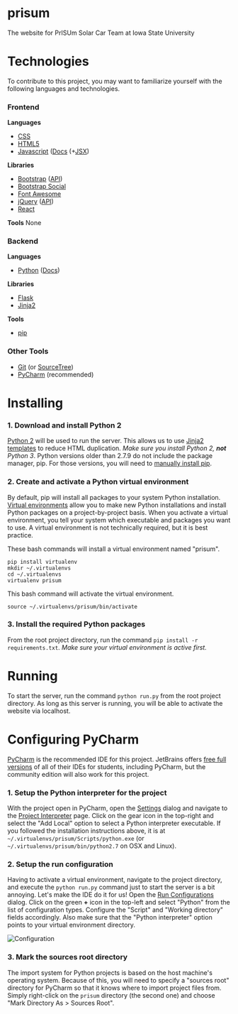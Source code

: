 # prisum
The website for PrISUm Solar Car Team at Iowa State University

# Technologies
To contribute to this project, you may want to familiarize yourself with the following languages and technologies.

### Frontend
**Languages**
- [CSS](http://www.w3schools.com/css/)
- [HTML5](http://www.w3schools.com/html/)
- [Javascript](http://www.w3schools.com/js/) ([Docs](https://developer.mozilla.org/en-US/docs/Web/JavaScript) (+[JSX](https://facebook.github.io/react/docs/jsx-in-depth.html))

**Libraries**
- [Bootstrap](http://www.w3schools.com/bootstrap/) ([API](http://getbootstrap.com/components/))
- [Bootstrap Social](http://lipis.github.io/bootstrap-social/)
- [Font Awesome](https://fortawesome.github.io/Font-Awesome/icons/)
- [jQuery](http://www.w3schools.com/jquery/) ([API](https://api.jquery.com/))
- [React](https://facebook.github.io/react/docs/tutorial.html)

**Tools**
None

### Backend
**Languages**
- [Python](https://www.codecademy.com/tracks/python) ([Docs](https://docs.python.org/2/))

**Libraries**
- [Flask](http://flask.pocoo.org/)
- [Jinja2](http://jinja.pocoo.org/)

**Tools**
- [pip](https://pip.pypa.io/en/stable/quickstart/)

### Other Tools
- [Git](https://try.github.io/) (or [SourceTree](https://www.sourcetreeapp.com/))
- [PyCharm](https://www.jetbrains.com/pycharm/) (recommended)

# Installing
### 1. Download and install Python 2
[Python 2](https://www.python.org/downloads/) will be used to run the server. This allows us to use [Jinja2 templates](http://jinja.pocoo.org/docs/dev/) to reduce HTML duplication. _Make sure you install Python 2, **not** Python 3_. Python versions older than 2.7.9 do not include the package manager, pip. For those versions, you will need to [manually install pip](https://pip.pypa.io/en/stable/installing/).

### 2. Create and activate a Python virtual environment
By default, pip will install all packages to your system Python installation. [Virtual environments](http://docs.python-guide.org/en/latest/dev/virtualenvs/) allow you to make new Python installations and install Python packages on a project-by-project basis. When you activate a virtual environment, you tell your system which executable and packages you want to use. A virtual environment is not technically required, but it is best practice.

These bash commands will install a virtual environment named "prisum".
```
pip install virtualenv
mkdir ~/.virtualenvs
cd ~/.virtualenvs
virtualenv prisum
```

This bash command will activate the virtual environment.
```
source ~/.virtualenvs/prisum/bin/activate
```

### 3. Install the required Python packages
From the root project directory, run the command `pip install -r requirements.txt`. _Make sure your virtual environment is active first._

# Running
To start the server, run the command `python run.py` from the root project directory. As long as this server is running, you will be able to activate the website via localhost.

# Configuring PyCharm
[PyCharm](https://www.jetbrains.com/pycharm/) is the recommended IDE for this project. JetBrains offers [free full versions](https://www.jetbrains.com/student/) of all of their IDEs for students, including PyCharm, but the community edition will also work for this project.

### 1. Setup the Python interpreter for the project
With the project open in PyCharm, open the [Settings](https://www.jetbrains.com/pycharm/help/settings-preferences-dialog.html) dialog and navigate to the [Project Interpreter](https://www.jetbrains.com/pycharm/help/project-interpreter.html) page. Click on the gear icon in the top-right and select the "Add Local" option to select a Python interpreter executable. If you followed the installation instructions above, it is at `~/.virtualenvs/prisum/Scripts/python.exe` (or `~/.virtualenvs/prisum/bin/python2.7` on OSX and Linux).

### 2. Setup the run configuration
Having to activate a virtual environment, navigate to the project directory, and execute the `python run.py` command just to start the server is a bit annoying. Let's make the IDE do it for us! Open the [Run Configurations](https://www.jetbrains.com/pycharm/help/run-debug-configurations.html) dialog. Click on the green **+** icon in the top-left and select "Python" from the list of configuration types. Configure the "Script" and "Working directory" fields accordingly. Also make sure that the "Python interpreter" option points to your virtual environment directory.

![Configuration](http://content.screencast.com/users/branden.lange/folders/Jing/media/72ad5446-11de-4dc5-aa06-9041b6e3c647/00000146.png)

### 3. Mark the sources root directory
The import system for Python projects is based on the host machine's operating system.  Because of this, you will need to specify a "sources root" directory for PyCharm so that it knows where to import project files from. Simply right-click on the `prisum` directory (the second one) and choose "Mark Directory As > Sources Root".
